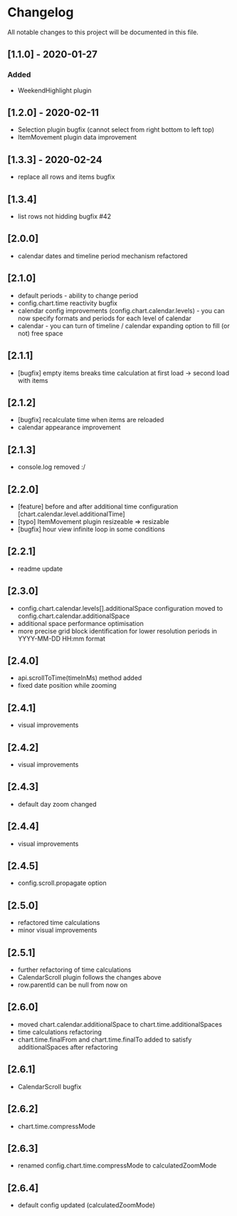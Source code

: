 # Changelog

All notable changes to this project will be documented in this file.

## [1.1.0] - 2020-01-27

### Added

- WeekendHighlight plugin

## [1.2.0] - 2020-02-11

- Selection plugin bugfix (cannot select from right bottom to left top)
- ItemMovement plugin data improvement

## [1.3.3] - 2020-02-24

- replace all rows and items bugfix

## [1.3.4]

- list rows not hidding bugfix #42

## [2.0.0]

- calendar dates and timeline period mechanism refactored

## [2.1.0]

- default periods - ability to change period
- config.chart.time reactivity bugfix
- calendar config improvements (config.chart.calendar.levels) - you can now specify formats and periods for each level of calendar
- calendar - you can turn of timeline / calendar expanding option to fill (or not) free space

## [2.1.1]

- [bugfix] empty items breaks time calculation at first load -> second load with items

## [2.1.2]

- [bugfix] recalculate time when items are reloaded
- calendar appearance improvement

## [2.1.3]

- console.log removed :/

## [2.2.0]

- [feature] before and after additional time configuration [chart.calendar.level.additionalTime]
- [typo] ItemMovement plugin resizeable => resizable
- [bugfix] hour view infinite loop in some conditions

## [2.2.1]

- readme update

## [2.3.0]

- config.chart.calendar.levels[].additionalSpace configuration moved to config.chart.calendar.additionalSpace
- additional space performance optimisation
- more precise grid block identification for lower resolution periods in YYYY-MM-DD HH:mm format

## [2.4.0]

- api.scrollToTime(timeInMs) method added
- fixed date position while zooming

## [2.4.1]

- visual improvements

## [2.4.2]

- visual improvements

## [2.4.3]

- default day zoom changed

## [2.4.4]

- visual improvements

## [2.4.5]

- config.scroll.propagate option

## [2.5.0]

- refactored time calculations
- minor visual improvements

## [2.5.1]

- further refactoring of time calculations
- CalendarScroll plugin follows the changes above
- row.parentId can be null from now on

## [2.6.0]

- moved chart.calendar.additionalSpace to chart.time.additionalSpaces
- time calculations refactoring
- chart.time.finalFrom and chart.time.finalTo added to satisfy additionalSpaces after refactoring

## [2.6.1]

- CalendarScroll bugfix

## [2.6.2]

- chart.time.compressMode

## [2.6.3]

- renamed config.chart.time.compressMode to calculatedZoomMode

## [2.6.4]

- default config updated (calculatedZoomMode)
